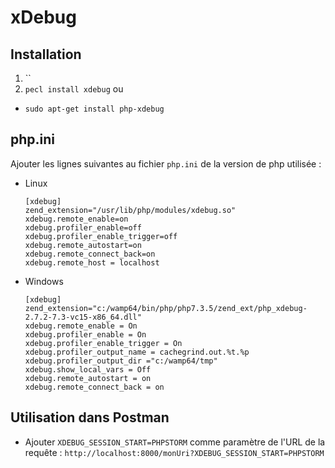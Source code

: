 # xDebug

## Installation

1. ``
2. `pecl install xdebug`
ou
* `sudo apt-get install php-xdebug`

## php.ini

Ajouter les lignes suivantes au fichier `php.ini` de la version de php utilisée :
* Linux
    ```
    [xdebug]
    zend_extension="/usr/lib/php/modules/xdebug.so"
    xdebug.remote_enable=on
    xdebug.profiler_enable=off
    xdebug.profiler_enable_trigger=off
    xdebug.remote_autostart=on
    xdebug.remote_connect_back=on
    xdebug.remote_host = localhost
    ```
* Windows
    ```
    [xdebug]
    zend_extension="c:/wamp64/bin/php/php7.3.5/zend_ext/php_xdebug-2.7.2-7.3-vc15-x86_64.dll"
    xdebug.remote_enable = On
    xdebug.profiler_enable = On
    xdebug.profiler_enable_trigger = On
    xdebug.profiler_output_name = cachegrind.out.%t.%p
    xdebug.profiler_output_dir ="c:/wamp64/tmp"
    xdebug.show_local_vars = Off
    xdebug.remote_autostart = on
    xdebug.remote_connect_back = on
    ```

## Utilisation dans Postman

* Ajouter `XDEBUG_SESSION_START=PHPSTORM` comme paramètre de l'URL de la requête : `http://localhost:8000/monUri?XDEBUG_SESSION_START=PHPSTORM`